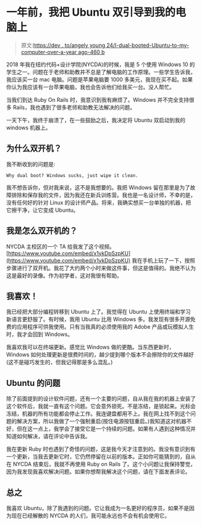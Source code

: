 # 一年前，我把 Ubuntu 双引导到我的电脑上

> 原文:[https://dev . to/angely young 24/I-dual-booted-Ubuntu-to-my-computer-over-a-year ago-460 b](https://dev.to/angelyoung24/i-dual-booted-ubuntu-to-my-computer-over-a-year-ago-460b)

2018 年我在纽约代码+设计学院(NYCDA)的时候，我是 5 个使用 Windows 10 的学生之一。问题在于老师和助教并不总是了解电脑的工作原理。一些学生告诉我，我应该买一台 mac 电脑。问题是苹果电脑要 1000 多美元，我现在买不起。如果你认为我应该有一台苹果电脑，我也会告诉他们给我买一台。没人帮忙。

当我们到达 Ruby On Rails 时，我意识到我有麻烦了。Windows 并不完全支持很多 Rails，我也遇到了很多老师和助教无法解决的问题。

一天下午，我终于崩溃了，在一些鼓励之后，我决定将 Ubuntu 双启动到我的 windows 机器上。

## [](#why-dual-boot)为什么双开机？

我不断收到的问题是:

`Why dual boot? Windows sucks, just wipe it clean.`

我不想告诉你，但对我来说，这不是我想要的。我把 Windows 留在那里是为了故障排除和保存我的文件，因为我还在新兵训练营。我也是一名设计师，不幸的是，没有任何好的针对 Linux 的设计师产品。将来，我确实想买一台单独的机器，把它擦干净，让它变成 Ubuntu。

## [](#how-did-i-dual-boot)我是怎么双开机的？

NYCDA 主校区的一个 TA 给我发了这个视频。
[https://www.youtube.com/embed/x1ykDpSzpKU](https://www.youtube.com/embed/x1ykDpSzpKU)
我在手机上玩了一下，按照步骤进行了双开机。我花了大约两个小时来做这件事，但这是值得的。我绝不认为这是最好的录像。作为初学者，这对我很有帮助。

## [](#i-love-it)我喜欢！

我已经把大部分编程转移到 Ubuntu 上了。我觉得在 Ubuntu 上使用终端和学习新语言更舒服了。有时候，我用 Ubuntu 比用 Windows 多。我发现有很多开源免费的应用程序可供我使用。只有当我真的必须使用我的 Adobe 产品或玩模拟人生时，我才会回到 Windows。

我喜欢我可以在终端更新。感觉比 Windows 做的更酷。当东西更新时，Windows 如何处理更新是很费时间的，越少提到哪个版本不会擦除你的文件越好(这不是碰巧发生的，但我记得那是多么混乱。)

## Ubuntu 的问题

除了前面提到的设计软件问题，还有一个主要的问题，自从我在我的机器上安装了这个软件后，我就一直有这个问题。它会意外锁死。不是冻结，是锁起来。光标会冻结，机器的所有功能都会停止工作。我连键盘都用不上。我在网上找不到这个问题的解决方案，所以我做了一个强制重启(按住电源按钮重启。)我知道这对机器不好，但在这一点上，我学会了接受它是一个持续的问题。如果有人遇到这种情况并知道如何解决，请在评论中告诉我。

我在更新 Ruby 时也遇到了奇怪的问题，这是我今天才注意到的。我没有意识到有一个更新，当我去更新它时，它仍然停留在以前的版本。正如你可能猜到的，自从在 NYCDA 结束后，我就不再使用 Ruby on Rails 了。这个小问题让我保持警觉，因为我发现我喜欢解决问题。如果你想帮我解决这个问题，请在下面发表评论。

## [](#in-conclusion)总之

我喜欢 Ubuntu，除了我遇到的问题。它让我成为一名更好的程序员，如果不是因为现在已经解散的 NYCDA 的人们，我可能永远也不会有机会使用它。
